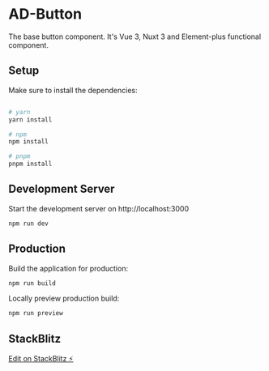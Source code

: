 # AD-Button


The base button component. It's Vue 3, Nuxt 3 and Element-plus functional component.
## Setup

Make sure to install the dependencies:

```bash

# yarn
yarn install

# npm
npm install

# pnpm
pnpm install
```

## Development Server

Start the development server on http://localhost:3000

```bash
npm run dev
```

## Production

Build the application for production:

```bash
npm run build
```

Locally preview production build:

```bash
npm run preview
```


## StackBlitz

[Edit on StackBlitz ⚡️](https://stackblitz.com/edit/nuxt-starter-lo985u)
